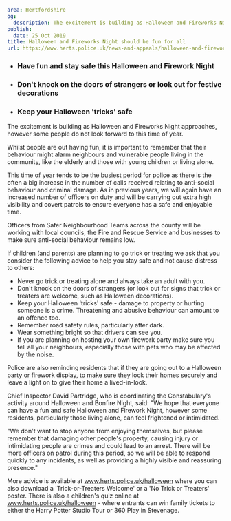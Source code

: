 ```yaml
area: Hertfordshire
og:
  description: The excitement is building as Halloween and Fireworks Night approaches, however some people do not look forward to this time of year.
publish:
  date: 25 Oct 2019
title: Halloween and Fireworks Night should be fun for all
url: https://www.herts.police.uk/news-and-appeals/halloween-and-fireworks-night-should-be-fun-for-all-938
```

* ### Have fun and stay safe this Halloween and Firework Night

 * ### Don't knock on the doors of strangers or look out for festive decorations

 * ### Keep your Halloween 'tricks' safe

The excitement is building as Halloween and Fireworks Night approaches, however some people do not look forward to this time of year.

Whilst people are out having fun, it is important to remember that their behaviour might alarm neighbours and vulnerable people living in the community, like the elderly and those with young children or living alone.

This time of year tends to be the busiest period for police as there is the often a big increase in the number of calls received relating to anti-social behaviour and criminal damage. As in previous years, we will again have an increased number of officers on duty and will be carrying out extra high visibility and covert patrols to ensure everyone has a safe and enjoyable time.

Officers from Safer Neighbourhood Teams across the county will be working with local councils, the Fire and Rescue Service and businesses to make sure anti-social behaviour remains low.

If children (and parents) are planning to go trick or treating we ask that you consider the following advice to help you stay safe and not cause distress to others:

 * Never go trick or treating alone and always take an adult with you.
 * Don't knock on the doors of strangers (or look out for signs that trick or treaters are welcome, such as Halloween decorations).
 * Keep your Halloween 'tricks' safe - damage to property or hurting someone is a crime. Threatening and abusive behaviour can amount to an offence too.
 * Remember road safety rules, particularly after dark.
 * Wear something bright so that drivers can see you.
 * If you are planning on hosting your own firework party make sure you tell all your neighbours, especially those with pets who may be affected by the noise.

Police are also reminding residents that if they are going out to a Halloween party or firework display, to make sure they lock their homes securely and leave a light on to give their home a lived-in-look.

Chief Inspector David Partridge, who is coordinating the Constabulary's activity around Halloween and Bonfire Night, said: "We hope that everyone can have a fun and safe Halloween and Firework Night, however some residents, particularly those living alone, can feel frightened or intimidated.

"We don't want to stop anyone from enjoying themselves, but please remember that damaging other people's property, causing injury or intimidating people are crimes and could lead to an arrest. There will be more officers on patrol during this period, so we will be able to respond quickly to any incidents, as well as providing a highly visible and reassuring presence."

More advice is available at www.herts.police.uk/halloween where you can also download a 'Trick-or-Treaters Welcome' or a 'No Trick or Treaters' poster. There is also a children's quiz online at www.herts.police.uk/halloween - where entrants can win family tickets to either the Harry Potter Studio Tour or 360 Play in Stevenage.
